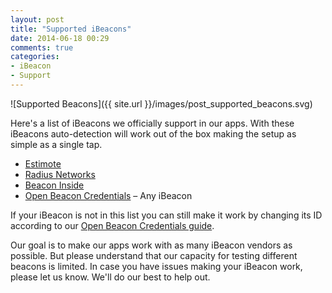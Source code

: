 ```yaml
---
layout: post
title: "Supported iBeacons"
date: 2014-06-18 00:29
comments: true
categories:
- iBeacon
- Support
---
```


![Supported Beacons]({{ site.url }}/images/post_supported_beacons.svg)

Here's a list of iBeacons we officially support in our apps. With these iBeacons auto-detection will work out of the box making the setup as simple as a single tap.

* [Estimote](http://estimote.com)
* [Radius Networks](http://www.radiusnetworks.com)
* [Beacon Inside](http://beaconinside.com)
* [Open Beacon Credentials](http://beacons.awwapps.com) – Any iBeacon

If your iBeacon is not in this list you can still make it work by changing its ID according to our [Open Beacon Credentials guide](http://beacons.awwapps.com).

Our goal is to make our apps work with as many iBeacon vendors as possible. But please understand that our capacity for testing different beacons is limited. In case you have issues making your iBeacon work, please let us know. We'll do our best to help out.
